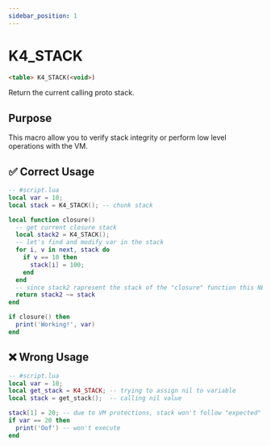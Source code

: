 ```yaml
---
sidebar_position: 1
---
```


# K4_STACK
```md
<table> K4_STACK(<void>)
```

Return the current calling proto stack.

## Purpose

This macro allow you to verify stack integrity or perform low level operations with the VM.

## ✅ Correct Usage

```lua
-- #script.lua
local var = 10;
local stack = K4_STACK(); -- chunk stack

local function closure()
  -- get current closure stack
  local stack2 = K4_STACK();
  -- let's find and modify var in the stack
  for i, v in next, stack do
    if v == 10 then
      stack[i] = 100;
    end
  end
  -- since stack2 rapresent the stack of the "closure" function this NEQ operation resolve to true
  return stack2 ~= stack
end

if closure() then
  print('Working!', var)
end
```

## ❌ Wrong Usage

```lua
-- #script.lua
local var = 10;
local get_stack = K4_STACK; -- trying to assign nil to variable
local stack = get_stack();  -- calling nil value

stack[1] = 20; -- due to VM protections, stack won't follow "expected" positions
if var == 20 then
  print('Oof') -- won't execute
end
```